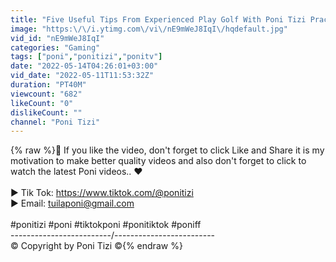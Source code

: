 ```yaml
---
title: "Five Useful Tips From Experienced Play Golf With Poni Tizi Practitioners"
image: "https:\/\/i.ytimg.com\/vi\/nE9mWeJ8IqI\/hqdefault.jpg"
vid_id: "nE9mWeJ8IqI"
categories: "Gaming"
tags: ["poni","ponitizi","ponitv"]
date: "2022-05-14T04:26:01+03:00"
vid_date: "2022-05-11T11:53:32Z"
duration: "PT40M"
viewcount: "682"
likeCount: "0"
dislikeCount: ""
channel: "Poni Tizi"
---
```

{% raw %}💓 If you like the video, don't forget to click Like and Share it is my motivation to make better quality videos and also don't forget to click to watch the latest Poni videos.. ❤<br /><br />▶ Tik Tok: <a rel="nofollow" target="blank" href="https://www.tiktok.com/@ponitizi">https://www.tiktok.com/@ponitizi</a><br />▶ Email: tuilaponi@gmail.com<br /><br />#ponitizi #poni #tiktokponi #ponitiktok #poniff<br />-------------------------/-------------------------<br />© Copyright by Poni Tizi ©{% endraw %}
